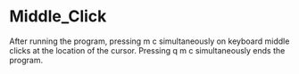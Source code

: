 # Middle_Click
After running the program, pressing m c simultaneously on keyboard middle clicks at the location of the cursor.
Pressing q m c simultaneously ends the program.
